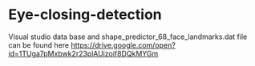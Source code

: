 # Eye-closing-detection
Visual studio data base and shape_predictor_68_face_landmarks.dat file can be found here
https://drive.google.com/open?id=1TUga7pMxbwk2r23plAUizoif8DQkMYGm

